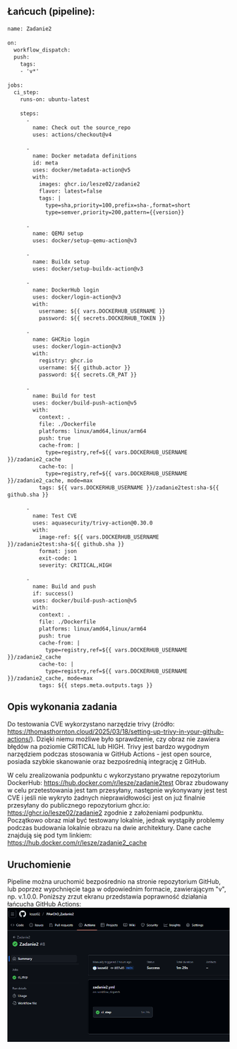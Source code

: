 ## Łańcuch (pipeline):
```
name: Zadanie2

on:
  workflow_dispatch:
  push:
    tags:
    - 'v*'

jobs:
  ci_step:
    runs-on: ubuntu-latest

    steps:
      -
        name: Check out the source_repo
        uses: actions/checkout@v4

      -
        name: Docker metadata definitions
        id: meta
        uses: docker/metadata-action@v5
        with:
          images: ghcr.io/lesze02/zadanie2
          flavor: latest=false
          tags: |
            type=sha,priority=100,prefix=sha-,format=short
            type=semver,priority=200,pattern={{version}}
      
      -
        name: QEMU setup
        uses: docker/setup-qemu-action@v3

      -
        name: Buildx setup
        uses: docker/setup-buildx-action@v3

      -
        name: DockerHub login
        uses: docker/login-action@v3
        with:
          username: ${{ vars.DOCKERHUB_USERNAME }}
          password: ${{ secrets.DOCKERHUB_TOKEN }}

      -
        name: GHCRio login
        uses: docker/login-action@v3
        with:
          registry: ghcr.io
          username: ${{ github.actor }}
          password: ${{ secrets.CR_PAT }}

      -
        name: Build for test
        uses: docker/build-push-action@v5
        with:
          context: .
          file: ./Dockerfile
          platforms: linux/amd64,linux/arm64
          push: true
          cache-from: |
            type=registry,ref=${{ vars.DOCKERHUB_USERNAME }}/zadanie2_cache
          cache-to: |
            type=registry,ref=${{ vars.DOCKERHUB_USERNAME }}/zadanie2_cache, mode=max
          tags: ${{ vars.DOCKERHUB_USERNAME }}/zadanie2test:sha-${{ github.sha }}

      -
        name: Test CVE
        uses: aquasecurity/trivy-action@0.30.0
        with:
          image-ref: ${{ vars.DOCKERHUB_USERNAME }}/zadanie2test:sha-${{ github.sha }}
          format: json
          exit-code: 1
          severity: CRITICAL,HIGH

      -
        name: Build and push
        if: success()
        uses: docker/build-push-action@v5
        with:
          context: .
          file: ./Dockerfile
          platforms: linux/amd64,linux/arm64
          push: true
          cache-from: |
            type=registry,ref=${{ vars.DOCKERHUB_USERNAME }}/zadanie2_cache
          cache-to: |
            type=registry,ref=${{ vars.DOCKERHUB_USERNAME }}/zadanie2_cache, mode=max
          tags: ${{ steps.meta.outputs.tags }}

```

## Opis wykonania zadania
Do testowania CVE wykorzystano narzędzie trivy (źródło: https://thomasthornton.cloud/2025/03/18/setting-up-trivy-in-your-github-actions/). Dzięki niemu możliwe było sprawdzenie, czy obraz nie zawiera błędów na poziomie CRITICAL lub HIGH. Trivy jest bardzo wygodnym narzędziem podczas stosowania w GitHub Actions - jest open source, posiada szybkie skanowanie oraz bezpośrednią integrację z GitHub. 

W celu zrealizowania podpunktu c wykorzystano prywatne repozytorium DockerHub:
    https://hub.docker.com/r/lesze/zadanie2test
Obraz zbudowany w celu przetestowania jest tam przesyłany, następnie wykonywany jest test CVE i jeśli nie wykryto żadnych nieprawidłowości jest on już finalnie przesyłany do publicznego repozytorium ghcr.io:
    https://ghcr.io/lesze02/zadanie2
zgodnie z założeniami podpunktu. Początkowo obraz miał być testowany lokalnie, jednak wystąpiły problemy podczas budowania lokalnie obrazu na dwie architektury. Dane cache znajdują się pod tym linkiem:
    https://hub.docker.com/r/lesze/zadanie2_cache

## Uruchomienie 
Pipeline można uruchomić bezpośrednio na stronie repozytorium GitHub, lub poprzez wypchnięcie taga w odpowiednim formacie, zawierającym "v", np. v.1.0.0. Poniższy zrzut ekranu przedstawia poprawność działania łańcucha GitHub Actions:
!["Wynik działania"](obrazy/wynik.png)